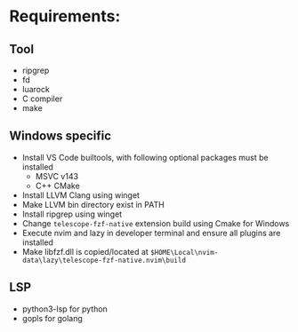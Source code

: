 # Requirements: 

## Tool
* ripgrep
* fd
* luarock
* C compiler
* make

## Windows specific
* Install VS Code builtools, with following optional packages must be installed
  - MSVC v143
  - C++ CMake
* Install LLVM Clang using winget
* Make LLVM bin directory exist in PATH
* Install ripgrep using winget
* Change `telescope-fzf-native` extension build using Cmake for Windows
* Execute nvim and lazy in developer terminal and ensure all plugins are installed
* Make libfzf.dll is copied/located at `$HOME\Local\nvim-data\lazy\telescope-fzf-native.nvim\build`

## LSP
* python3-lsp for python
* gopls for golang


